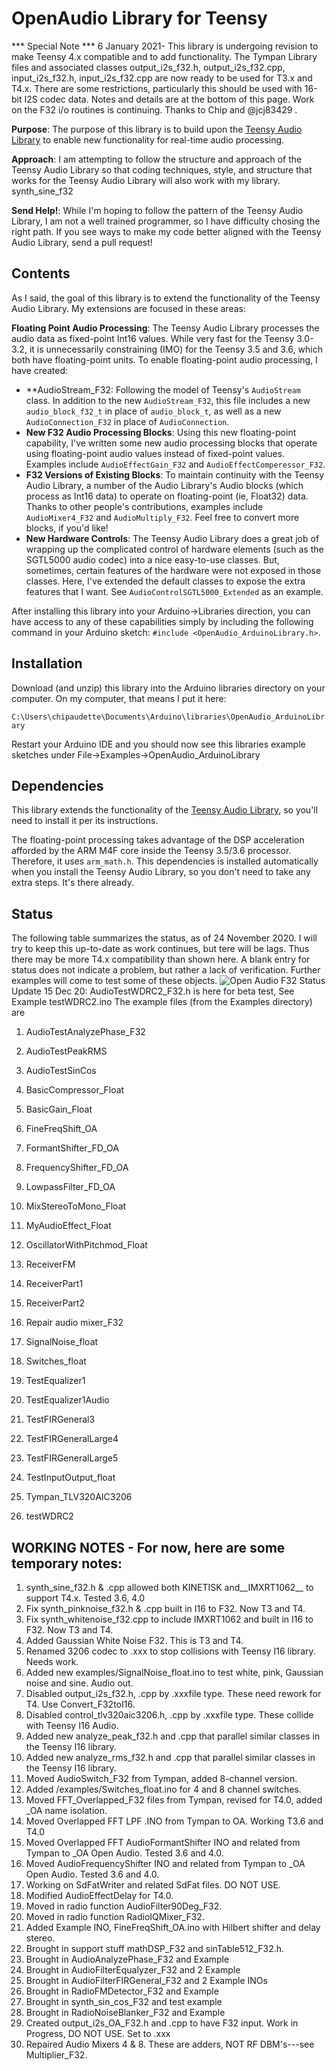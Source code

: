 OpenAudio Library for Teensy
===========================

*** Special Note ***  6 January 2021- This library is undergoing revision to make Teensy 4.x compatible and to add functionality.  The Tympan Library
files and associated classes output_i2s_f32.h, output_i2s_f32.cpp, input_i2s_f32.h, input_i2s_f32.cpp are now
ready to be used for T3.x and T4.x.  There are some restrictions, particularly this should be used with 16-bit I2S codec data. Notes and details are at the bottom of this page.  Work on the F32 i/o routines is continuing.  Thanks to Chip and @jcj83429 .

**Purpose**: The purpose of this library is to build upon the [Teensy Audio Library](http://www.pjrc.com/teensy/td_libs_Audio.html) to enable new functionality for real-time audio processing.

**Approach**: I am attempting to follow the structure and approach of the Teensy Audio Library so that coding techniques, style, and structure that works for the Teensy Audio Library will also work with my library.  synth_sine_f32

**Send Help!**:  While I'm hoping to follow the pattern of the Teensy Audio Library, I am not a well trained programmer, so I have difficulty chosing the right path.  If you see ways to make my code better aligned with the Teensy Audio Library, send a pull request!

Contents
---------

As I said, the goal of this library is to extend the functionality of the Teensy Audio Library.  My extensions are focused in these areas:

**Floating Point Audio Processing**:  The Teensy Audio Library processes the audio data as fixed-point Int16 values.  While very fast for the Teensy 3.0-3.2, it is unnecessarily constraining (IMO) for the Teensy 3.5 and 3.6, which both have floating-point units.  To enable floating-point audio processing, I have created:
* **AudioStream_F32: Following the model of Teensy's `AudioStream` class.  In addition to the new `AudioStream_F32`, this file includes a new `audio_block_f32_t` in place of `audio_block_t`, as well as a new `AudioConnection_F32` in place of `AudioConnection`.
* **New F32 Audio Processing Blocks**: Using this new floating-point capability, I've written some new audio processing blocks that operate using floating-point audio values instead of fixed-point values.  Examples include `AudioEffectGain_F32` and `AudioEffectComperessor_F32`.
* **F32 Versions of Existing Blocks**: To maintain continuity with the Teensy Audio Library, a number of the Audio Library's Audio blocks (which process as Int16 data) to operate on floating-point (ie, Float32) data.  Thanks to other people's contributions, examples include `AudioMixer4_F32` and `AudioMultiply_F32`.  Feel free to convert more blocks, if you'd like!
* **New Hardware Controls**: The Teensy Audio Library does a great job of wrapping up the complicated control of hardware elements (such as the SGTL5000 audio codec) into a nice easy-to-use classes.  But, sometimes, certain features of the hardware were not exposed in those classes.  Here, I've extended the default classes to expose the extra features that I want.  See `AudioControlSGTL5000_Extended` as an example.

After installing this library into your Arduino->Libraries direction, you can have access to any of these capabilities simply by including the following command in your Arduino sketch: `#include <OpenAudio_ArduinoLibrary.h>`.

Installation
------------

Download (and unzip) this library into the Arduino libraries directory on your computer.  On my computer, that means I put it here:

`C:\Users\chipaudette\Documents\Arduino\libraries\OpenAudio_ArduinoLibrary`

Restart your Arduino IDE and you should now see this libraries example sketches under File->Examples->OpenAudio_ArduinoLibrary

Dependencies
------------

This library extends the functionality of the [Teensy Audio Library](http://www.pjrc.com/teensy/td_libs_Audio.html), so you'll need to install it per its instructions.

The floating-point processing takes advantage of the DSP acceleration afforded by the ARM M4F core inside the Teensy 3.5/3.6 processor.  Therefore, it uses `arm_math.h`.  This dependencies is installed automatically when you install the Teensy Audio Library, so you don't need to take any extra steps.  It's there already.

Status
------

The following table summarizes the status, as of 24 November 2020.  I will try to keep this up-to-date as work continues, but tere will be lags.
Thus there may be more T4.x compatibility than shown here.  A blank entry for status does not indicate a problem, but rather a lack
of verification.  Further examples will come to test some of these objects.
![Open Audio F32 Status](OA_LibraryStatus.gif)
Update 15 Dec 20: AudioTestWDRC2_F32.h is here for beta test, See Example testWDRC2.ino
The example files (from the Examples directory) are

1.   AudioTestAnalyzePhase_F32
2.   AudioTestPeakRMS
3.   AudioTestSinCos
4.   BasicCompressor_Float
5.   BasicGain_Float
6.   FineFreqShift_OA
7.   FormantShifter_FD_OA
8.   FrequencyShifter_FD_OA
9.   LowpassFilter_FD_OA
10.  MixStereoToMono_Float
11.  MyAudioEffect_Float
12.  OscillatorWithPitchmod_Float
13.  ReceiverFM
14.  ReceiverPart1
15.  ReceiverPart2
16.  Repair audio mixer_F32
17.  SignalNoise_float
18.  Switches_float
19.  TestEqualizer1
20.  TestEqualizer1Audio
21.  TestFIRGeneral3
22.  TestFIRGeneralLarge4
23.  TestFIRGeneralLarge5
24.  TestInputOutput_float

28.  Tympan_TLV320AIC3206
29.  testWDRC2

WORKING NOTES - For now, here are some temporary notes:
---------------
1.  synth_sine_f32.h & .cpp allowed both KINETISK and__IMXRT1062__ to support T4.x.  Tested 3.6, 4.0
2.  Fix synth_pinknoise_f32.h & .cpp built in I16 to F32. Now T3 and T4.
3.  Fix synth_whitenoise_f32.cpp to include IMXRT1062  and built in I16 to F32. Now T3 and T4.
4.  Added Gaussian White Noise F32. This is T3 and T4.
5.  Renamed 3206 codec to .xxx to stop collisions with Teensy I16 library. Needs work. 
6.  Added new examples/SignalNoise_float.ino to test white, pink, Gaussian noise and sine. Audio out. 
7.  Disabled output_i2s_f32.h, .cpp by .xxxfile type. These need rework for T4. Use Convert_F32toI16. 
8.  Disabled control_tlv320aic3206.h, .cpp by .xxxfile type. These collide with Teensy I16 Audio. 
9.  Added new analyze_peak_f32.h and .cpp that parallel similar classes in the Teensy I16 library. 
10.  Added new analyze_rms_f32.h and .cpp that parallel similar classes in the Teensy I16 library. 
11.  Moved AudioSwitch_F32 from Tympan, added 8-channel version. 
12.  Added /examples/Switches_float.ino for 4 and 8 channel switches. 
13.  Moved FFT_Overlapped_F32 files from Tympan, revised for T4.0, added _OA name isolation. 
14.  Moved Overlapped FFT LPF .INO from Tympan to OA.  Working T3.6 and T4.0 
15.  Moved Overlapped FFT AudioFormantShifter INO and related from Tympan to _OA Open Audio. Tested 3.6 and 4.0.
16.  Moved AudioFrequencyShifter INO and related from Tympan to _OA Open Audio. Tested 3.6 and 4.0.
17.  Working on SdFatWriter and related SdFat files.  DO NOT USE.
18.  Modified AudioEffectDelay for T4.0.
19.  Moved in radio function AudioFilter90Deg_F32.
20.  Moved in radio function RadioIQMixer_F32.
21.  Added Example INO, FineFreqShift_OA.ino with Hilbert shifter and delay stereo.
22.  Brought in support stuff mathDSP_F32 and sinTable512_F32.h.
23.  Brought in AudioAnalyzePhase_F32 and Example
24.  Brought in AudioFilterEqualyzer_F32 and 2 Example
25.  Brought in AudioFilterFIRGeneral_F32 and 2 Example INOs
26.  Brought in RadioFMDetector_F32 and Example
27.  Brought in synth_sin_cos_F32 and test example
28.  Brought in RadioNoiseBlanker_F32 and Example
29.  Created output_i2s_OA_F32.h and .cpp to have F32 input.  Work in Progress, DO NOT USE. Set to .xxx
30.  Repaired Audio Mixers 4 & 8.  These are adders, NOT RF DBM's---see Multiplier_F32.
